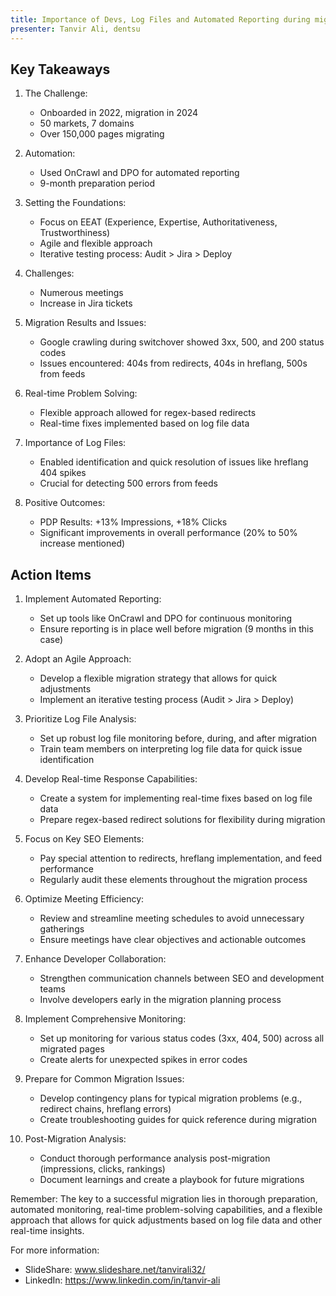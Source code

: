 ```yaml
---
title: Importance of Devs, Log Files and Automated Reporting during migrations
presenter: Tanvir Ali, dentsu
---
```

## Key Takeaways

1. The Challenge:
   - Onboarded in 2022, migration in 2024
   - 50 markets, 7 domains
   - Over 150,000 pages migrating

2. Automation:
   - Used OnCrawl and DPO for automated reporting
   - 9-month preparation period

3. Setting the Foundations:
   - Focus on EEAT (Experience, Expertise, Authoritativeness, Trustworthiness)
   - Agile and flexible approach
   - Iterative testing process: Audit > Jira > Deploy

4. Challenges:
   - Numerous meetings
   - Increase in Jira tickets

5. Migration Results and Issues:
   - Google crawling during switchover showed 3xx, 500, and 200 status codes
   - Issues encountered: 404s from redirects, 404s in hreflang, 500s from feeds

6. Real-time Problem Solving:
   - Flexible approach allowed for regex-based redirects
   - Real-time fixes implemented based on log file data

7. Importance of Log Files:
   - Enabled identification and quick resolution of issues like hreflang 404 spikes
   - Crucial for detecting 500 errors from feeds

8. Positive Outcomes:
   - PDP Results: +13% Impressions, +18% Clicks
   - Significant improvements in overall performance (20% to 50% increase mentioned)

## Action Items

1. Implement Automated Reporting:
   - Set up tools like OnCrawl and DPO for continuous monitoring
   - Ensure reporting is in place well before migration (9 months in this case)

2. Adopt an Agile Approach:
   - Develop a flexible migration strategy that allows for quick adjustments
   - Implement an iterative testing process (Audit > Jira > Deploy)

3. Prioritize Log File Analysis:
   - Set up robust log file monitoring before, during, and after migration
   - Train team members on interpreting log file data for quick issue identification

4. Develop Real-time Response Capabilities:
   - Create a system for implementing real-time fixes based on log file data
   - Prepare regex-based redirect solutions for flexibility during migration

5. Focus on Key SEO Elements:
   - Pay special attention to redirects, hreflang implementation, and feed performance
   - Regularly audit these elements throughout the migration process

6. Optimize Meeting Efficiency:
   - Review and streamline meeting schedules to avoid unnecessary gatherings
   - Ensure meetings have clear objectives and actionable outcomes

7. Enhance Developer Collaboration:
   - Strengthen communication channels between SEO and development teams
   - Involve developers early in the migration planning process

8. Implement Comprehensive Monitoring:
   - Set up monitoring for various status codes (3xx, 404, 500) across all migrated pages
   - Create alerts for unexpected spikes in error codes

9. Prepare for Common Migration Issues:
   - Develop contingency plans for typical migration problems (e.g., redirect chains, hreflang errors)
   - Create troubleshooting guides for quick reference during migration

10. Post-Migration Analysis:
    - Conduct thorough performance analysis post-migration (impressions, clicks, rankings)
    - Document learnings and create a playbook for future migrations

Remember: The key to a successful migration lies in thorough preparation, automated monitoring, real-time problem-solving capabilities, and a flexible approach that allows for quick adjustments based on log file data and other real-time insights.

For more information:
- SlideShare: www.slideshare.net/tanvirali32/
- LinkedIn: https://www.linkedin.com/in/tanvir-ali
